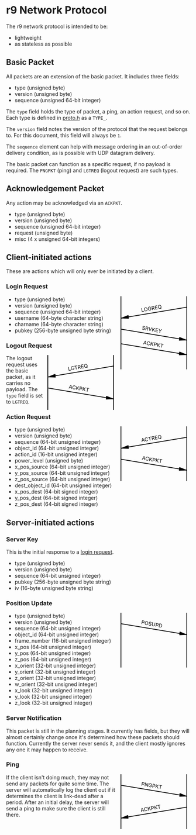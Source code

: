 # r9 Network Protocol #

The r9 network protocol is intended to be:
* lightweight
* as stateless as possible

## Basic Packet ##

All packets are an extension of the basic packet.  It includes three
fields:

* type (unsigned byte)
* version (unsigned byte)
* sequence (unsigned 64-bit integer)

The `type` field holds the type of packet, a ping, an action request,
and so on.  Each type is defined in [proto.h](../proto/proto.h) as a
`TYPE_`*<type>*.

The `version` field notes the version of the protocol that the request
belongs to.  For this document, this field will always be `1`.

The `sequence` element can help with message ordering in an
out-of-order delivery condition, as is possible with UDP datagram
delivery.

The basic packet can function as a specific request, if no payload is
required.  The `PNGPKT` (ping) and `LGTREQ` (logout request) are such
types.

## Acknowledgement Packet ##

Any action may be acknowledged via an `ACKPKT`.

* type (unsigned byte)
* version (unsigned byte)
* sequence (unsigned 64-bit integer)
* request (unsigned byte)
* misc (4 x unsigned 64-bit integers)

## Client-initiated actions ##

These are actions which will only ever be initiated by a client.

### Login Request ###

<div style="float: right">
  <svg width="200" height="200" alt="Login transaction">
    <line x1="10" y1="0" x2="10" y2="200" style="stroke:black;stroke-width:2" />
    <line x1="190" y1="0" x2="190" y2="200" style="stroke:black;stroke-width:2" />
    <line x1="190" y1="30" x2="10" y2="60" style="stroke:black;stroke-width:2" />
    <polygon points="10,60 31,61 30,52" style="fill:black;stroke:black;stroke-width:1" />
    <line x1="190" y1="120" x2="10" y2="90" style="stroke:black;stroke-width:2" />
    <polygon points="190,120 169,121 170,112" style="fill:black;stroke:black;stroke-width:1" />
    <line x1="190" y1="160" x2="10" y2="130" style="stroke:black;stroke-width:2" />
    <polygon points="190,160 169,161 170,152" style="fill:black;stroke:black;stroke-width:1" />
    <text x="65" y="30" fill="black" transform="rotate(-10 140,30)">LOGREQ</text>
    <text x="65" y="90" fill="black" transform="rotate(10 60,100)">SRVKEY</text>
    <text x="65" y="130" fill="black" transform="rotate(10 60,160)">ACKPKT</text>
    Sorry, your browser does not support inline SVG.
  </svg>
</div>

* type (unsigned byte)
* version (unsigned byte)
* sequence (unsigned 64-bit integer)
* username (64-byte character string)
* charname (64-byte character string)
* pubkey (256-byte unsigned byte string)

### Logout Request ###

<div style="float: right">
  <svg width="200" height="150" alt="Logout transaction">
    <line x1="10" y1="0" x2="10" y2="150" style="stroke:black;stroke-width:2" />
    <line x1="190" y1="0" x2="190" y2="150" style="stroke:black;stroke-width:2" />
    <line x1="190" y1="30" x2="10" y2="60" style="stroke:black;stroke-width:2" />
    <polygon points="10,60 31,61 30,52" style="fill:black;stroke:black;stroke-width:1" />
    <line x1="190" y1="120" x2="10" y2="90" style="stroke:black;stroke-width:2" />
    <polygon points="190,120 169,121 170,112" style="fill:black;stroke:black;stroke-width:1" />
    <text x="65" y="30" fill="black" transform="rotate(-10 140,30)">LGTREQ</text>
    <text x="65" y="90" fill="black" transform="rotate(10 60,100)">ACKPKT</text>
    Sorry, your browser does not support inline SVG.
  </svg>
</div>

The logout request uses the basic packet, as it carries no payload.
The `type` field is set to `LGTREQ`.

### Action Request ###

<div style="float:right">
  <svg width="200" height="150" alt="Action request">
    <line x1="10" y1="0" x2="10" y2="150" style="stroke:black;stroke-width:2" />
    <line x1="190" y1="0" x2="190" y2="150" style="stroke:black;stroke-width:2" />
    <line x1="190" y1="30" x2="10" y2="60" style="stroke:black;stroke-width:2" />
    <polygon points="10,60 31,61 30,52" style="fill:black;stroke:black;stroke-width:1" />
    <line x1="190" y1="120" x2="10" y2="90" style="stroke:black;stroke-width:2" />
    <polygon points="190,120 169,121 170,112" style="fill:black;stroke:black;stroke-width:1" />
    <text x="65" y="30" fill="black" transform="rotate(-10 140,30)">ACTREQ</text>
    <text x="65" y="90" fill="black" transform="rotate(10 60,100)">ACKPKT</text>
    Sorry, your browser does not support inline SVG.
  </svg>
</div>

* type (unsigned byte)
* version (unsigned byte)
* sequence (64-bit unsigned integer)
* object_id (64-bit unsigned integer)
* action_id (16-bit unsigned integer)
* power_level (unsigned byte)
* x_pos_source (64-bit unsigned integer)
* y_pos_source (64-bit unsigned integer)
* z_pos_source (64-bit unsigned integer)
* dest_object_id (64-bit unsigned integer)
* x_pos_dest (64-bit signed integer)
* y_pos_dest (64-bit signed integer)
* z_pos_dest (64-bit signed integer)

## Server-initiated actions ##

### Server Key ###

This is the initial response to a [login request](#login%20request).

* type (unsigned byte)
* version (unsigned byte)
* sequence (64-bit unsigned integer)
* pubkey (256-byte unsigned byte string)
* iv (16-byte unsigned byte string)

### Position Update ###

<div style="float: right">
  <svg width="200" height="150" alt="Position update">
    <line x1="10" y1="0" x2="10" y2="150" style="stroke:black;stroke-width:2" />
    <line x1="190" y1="0" x2="190" y2="150" style="stroke:black;stroke-width:2" />
    <line x1="10" y1="30" x2="190" y2="60" style="stroke:black;stroke-width:2" />
    <polygon points="190,60 170,61 171,52" style="fill:black;stroke:black;stroke-width:1" />
    <text x="65" y="30" fill="black" transform="rotate(10 60,30)">POSUPD</text>
    Sorry, your browser does not support inline SVG.
  </svg>
</div>

* type (unsigned byte)
* version (unsigned byte)
* sequence (64-bit unsigned integer)
* object_id (64-bit unsigned integer)
* frame_number (16-bit unsigned integer)
* x_pos (64-bit unsigned integer)
* y_pos (64-bit unsigned integer)
* z_pos (64-bit unsigned integer)
* x_orient (32-bit unsigned integer)
* y_orient (32-bit unsigned integer)
* z_orient (32-bit unsigned integer)
* w_orient (32-bit unsigned integer)
* x_look (32-bit unsigned integer)
* y_look (32-bit unsigned integer)
* z_look (32-bit unsigned integer)

### Server Notification ###

This packet is still in the planning stages.  It currently has fields,
but they will almost certainly change once it's determined how these
packets should function.  Currently the server never sends it, and the
client mostly ignores any one it may happen to receive.

### Ping ###

<div style="float: right">
  <svg width="200" height="150" alt="Ping transaction">
    <line x1="10" y1="0" x2="10" y2="150" style="stroke:black;stroke-width:2" />
    <line x1="190" y1="0" x2="190" y2="150" style="stroke:black;stroke-width:2" />
    <line x1="10" y1="30" x2="190" y2="60" style="stroke:black;stroke-width:2" />
    <polygon points="190,60 170,61 171,52" style="fill:black;stroke:black;stroke-width:1" />
    <line x1="10" y1="120" x2="190" y2="90" style="stroke:black;stroke-width:2" />
    <polygon points="10,120 30,121 29,112" style="fill:black;stroke:black;stroke-width:1" />
    <text x="65" y="30" fill="black" transform="rotate(10 60,30)">PNGPKT</text>
    <text x="65" y="90" fill="black" transform="rotate(-10 140,100)">ACKPKT</text>
    Sorry, your browser does not support inline SVG.
  </svg>
</div>

If the client isn't doing much, they may not send any packets for
quite some time.  The server will automatically log the client out if
it determines the client is link-dead after a period.  After an
initial delay, the server will send a ping to make sure the client is
still there.
